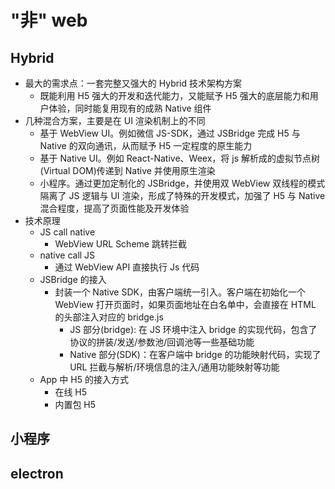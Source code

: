 # "非" web

## Hybrid

- 最大的需求点：一套完整又强大的 Hybrid 技术架构方案
  - 既能利用 H5 强大的开发和迭代能力，又能赋予 H5 强大的底层能力和用户体验，同时能复用现有的成熟 Native 组件
- 几种混合方案，主要是在 UI 渲染机制上的不同
  - 基于 WebView UI。例如微信 JS-SDK，通过 JSBridge 完成 H5 与 Native 的双向通讯，从而赋予 H5 一定程度的原生能力
  - 基于 Native UI。例如 React-Native、Weex，将 js 解析成的虚拟节点树(Virtual DOM)传递到 Native 并使用原生渲染
  - 小程序。通过更加定制化的 JSBridge，并使用双 WebView 双线程的模式隔离了 JS 逻辑与 UI 渲染，形成了特殊的开发模式，加强了 H5 与 Native 混合程度，提高了页面性能及开发体验
- 技术原理
  - JS call native
    - WebView URL Scheme 跳转拦截
  - native call JS
    - 通过 WebView API 直接执行 Js 代码
  - JSBridge 的接入
    - 封装一个 Native SDK，由客户端统一引入。客户端在初始化一个 WebView 打开页面时，如果页面地址在白名单中，会直接在 HTML 的头部注入对应的 bridge.js
      - JS 部分(bridge): 在 JS 环境中注入 bridge 的实现代码，包含了协议的拼装/发送/参数池/回调池等一些基础功能
      - Native 部分(SDK)：在客户端中 bridge 的功能映射代码，实现了 URL 拦截与解析/环境信息的注入/通用功能映射等功能
  - App 中 H5 的接入方式
    - 在线 H5
    - 内置包 H5

## 小程序

## electron
